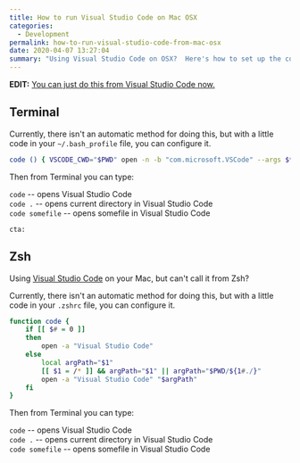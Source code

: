 ```yaml
---
title: How to run Visual Studio Code on Mac OSX
categories:
  - Development
permalink: how-to-run-visual-studio-code-from-mac-osx
date: 2020-04-07 13:27:04
summary: "Using Visual Studio Code on OSX?  Here's how to set up the command line for Zsh or Terminal."
---
```


**EDIT:** [You can just do this from Visual Studio Code now.](https://code.visualstudio.com/docs/setup/mac)

## Terminal

Currently, there isn't an automatic method for doing this, but with a little code in your `~/.bash_profile` file, you can configure it.

```bash
code () { VSCODE_CWD="$PWD" open -n -b "com.microsoft.VSCode" --args $* ;}
```

Then from Terminal you can type:

`code`  -- opens Visual Studio Code  
`code .` -- opens current directory in Visual Studio Code  
`code somefile` -- opens somefile in Visual Studio Code  

`cta:`

## Zsh

Using [Visual Studio Code](https://code.visualstudio.com) on your Mac, but can't call it from Zsh?

Currently, there isn't an automatic method for doing this, but with a little code in your `.zshrc` file, you can configure it.

```zsh
function code {
    if [[ $# = 0 ]]
    then
        open -a "Visual Studio Code"
    else
        local argPath="$1"
        [[ $1 = /* ]] && argPath="$1" || argPath="$PWD/${1#./}"
        open -a "Visual Studio Code" "$argPath"
    fi
}
```
Then from Terminal you can type:

`code`  -- opens Visual Studio Code  
`code .` -- opens current directory in Visual Studio Code  
`code somefile` -- opens somefile in Visual Studio Code  
